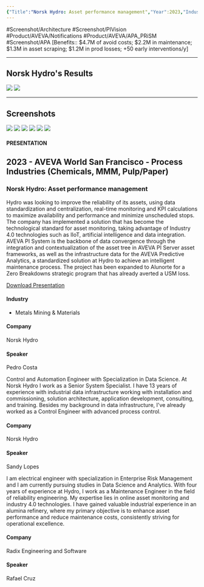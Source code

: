 ```yaml
---
{"Title":"Norsk Hydro: Asset performance management","Year":2023,"Industry":"Metals Mining & Materials","URL":"https://resources.osisoft.com/presentations/norsk-hydro--asset-performance-management/","PDF":"https://cdn.osisoft.com/osi/presentations/2023-AVEVA-San-Francisco/UC23NA-2PRI08-NorskHydro-Costa-Norsk-Hydro-Asset-performance-management.pdf","Company":"Norsk Hydro","Keywords":["CBM"],"dg-publish":true,"permalink":"/aveva/customer-stories/2023/2023-norsk-hydro-norsk-hydro-asset-performance-management/","dgPassFrontmatter":true}
---
```


#Screenshot/Architecture  #Screenshot/PIVision #Product/AVEVA/Notifications #Product/AVEVA/APA_PRiSM #Screenshot/APA
[Benefits:: $4.7M of avoid costs; $2.2M in maintenance; $1.3M in asset scraping; $1.2M in prod losses; +50 early interventions/y]

---
## Norsk Hydro's Results
![](https://i.imgur.com/RemOxUa.png)
![](https://i.imgur.com/Wqgphkq.png)

---
## Screenshots
![](https://i.imgur.com/1CmLbnk.png)
![](https://i.imgur.com/ukNGbsi.png)
![](https://i.imgur.com/dudJM5o.png)
![](https://i.imgur.com/tfEnwi7.png)
![](https://i.imgur.com/pWeps7N.png)
![](https://i.imgur.com/rtvAPnW.png)
#### PRESENTATION

## 2023 - AVEVA World San Francisco - Process Industries (Chemicals, MMM, Pulp/Paper)

### Norsk Hydro: Asset performance management

Hydro was looking to improve the reliability of its assets, using data standardization and centralization, real-time monitoring and KPI calculations to maximize availability and performance and minimize unscheduled stops. The company has implemented a solution that has become the technological standard for asset monitoring, taking advantage of Industry 4.0 technologies such as IIoT, artificial intelligence and data integration. AVEVA PI System is the backbone of data convergence through the integration and contextualization of the asset tree in AVEVA PI Server asset frameworks, as well as the infrastructure data for the AVEVA Predictive Analytics, a standardized solution at Hydro to achieve an intelligent maintenance process. The project has been expanded to Alunorte for a Zero Breakdowns strategic program that has already averted a USM loss.

[Download Presentation](https://cdn.osisoft.com/osi/presentations/2023-AVEVA-San-Francisco/UC23NA-2PRI08-NorskHydro-Costa-Norsk-Hydro-Asset-performance-management.pdf)

#### Industry

- Metals Mining & Materials

#### Company

Norsk Hydro

#### Speaker

Pedro Costa

Control and Automation Engineer with Specialization in Data Science. At Norsk Hydro I work as a Senior System Specialist. I have 13 years of experience with industrial data infrastructure working with installation and commissioning, solution architecture, application development, consulting, and training. Besides my background in data infrastructure, I've already worked as a Control Engineer with advanced process control.

#### Company

Norsk Hydro

#### Speaker

Sandy Lopes

I am electrical engineer with specialization in Enterprise Risk Management and I am currently pursuing studies in Data Science and Analytics. With four years of experience at Hydro, I work as a Maintenance Engineer in the field of reliability engineering. My expertise lies in online asset monitoring and industry 4.0 technologies. I have gained valuable industrial experience in an alumina refinery, where my primary objective is to enhance asset performance and reduce maintenance costs, consistently striving for operational excellence.

#### Company

Radix Engineering and Software

#### Speaker

Rafael Cruz
